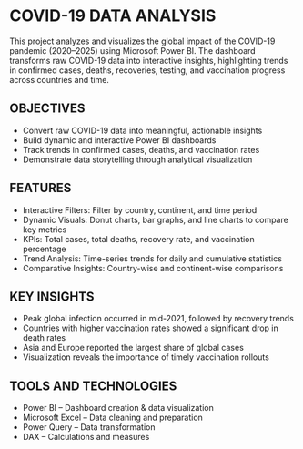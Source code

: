 # COVID-19 DATA ANALYSIS
This project analyzes and visualizes the global impact of the COVID-19 pandemic (2020–2025) using Microsoft Power BI.
The dashboard transforms raw COVID-19 data into interactive insights, highlighting trends in confirmed cases, deaths, recoveries, testing, and vaccination progress across countries and time.

## OBJECTIVES
- Convert raw COVID-19 data into meaningful, actionable insights
- Build dynamic and interactive Power BI dashboards
- Track trends in confirmed cases, deaths, and vaccination rates
- Demonstrate data storytelling through analytical visualization

## FEATURES

- Interactive Filters: Filter by country, continent, and time period
- Dynamic Visuals: Donut charts, bar graphs, and line charts to compare key metrics
- KPIs: Total cases, total deaths, recovery rate, and vaccination percentage
- Trend Analysis: Time-series trends for daily and cumulative statistics
- Comparative Insights: Country-wise and continent-wise comparisons

## KEY INSIGHTS

- Peak global infection occurred in mid-2021, followed by recovery trends
- Countries with higher vaccination rates showed a significant drop in death rates
- Asia and Europe reported the largest share of global cases
- Visualization reveals the importance of timely vaccination rollouts

## TOOLS AND TECHNOLOGIES
- Power BI – Dashboard creation & data visualization
- Microsoft Excel – Data cleaning and preparation
- Power Query – Data transformation
- DAX – Calculations and measures
